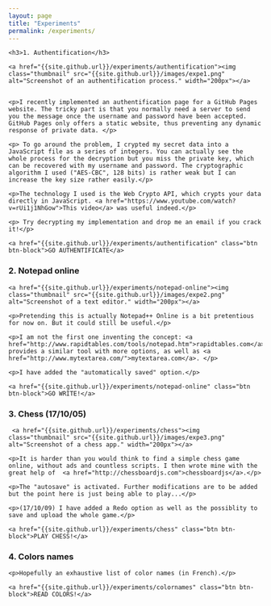 ```yaml
---
layout: page
title: "Experiments"
permalink: /experiments/
---
```


<div class="post-summary">

	<h3>1. Authentification</h3>
    
    <a href="{{site.github.url}}/experiments/authentification"><img class="thumbnail" src="{{site.github.url}}/images/expe1.png" alt="Screenshot of an authentification process." width="200px"></a>
    

	<p>I recently implemented an authentification page for a GitHub Pages website. The tricky part is that you normally need a server to send you the message once the username and password have been accepted. GitHub Pages only offers a static website, thus preventing any dynamic response of private data. </p>

	<p> To go around the problem, I crypted my secret data into a JavaScript file as a series of integers. You can actually see the whole process for the decryption but you miss the private key, which can be recovered with my username and password. The cryptographic algorithm I used ("AES-CBC", 128 bits) is rather weak but I can increase the key size rather easily.</p>

	<p>The technology I used is the Web Crypto API, which crypts your data directly in JavaScript. <a href="https://www.youtube.com/watch?v=rUi1j1NhGow">This video</a> was useful indeed.</p>

	<p> Try decrypting my implementation and drop me an email if you crack it!</p>
    
    <a href="{{site.github.url}}/experiments/authentification" class="btn btn-block">GO AUTHENTIFICATE</a>

</div>


<div class="post-summary">
	<h3>2. Notepad online</h3>

    <a href="{{site.github.url}}/experiments/notepad-online"><img class="thumbnail" src="{{site.github.url}}/images/expe2.png" alt="Screenshot of a text editor." width="200px"></a>
    
	<p>Pretending this is actually Notepad++ Online is a bit pretentious for now on. But it could still be useful.</p>

	<p>I am not the first one inventing the concept: <a href="http://www.rapidtables.com/tools/notepad.htm">rapidtables.com</a> provides a similar tool with more options, as well as <a href="http://www.mytextarea.com/">mytextarea.com</a>. </p>

	<p>I have added the "automatically saved" option.</p>
    
    <a href="{{site.github.url}}/experiments/notepad-online" class="btn btn-block">GO WRITE!</a>

</div>




<div class="post-summary">
	<h3>3. Chess (17/10/05)</h3>
    
     <a href="{{site.github.url}}/experiments/chess"><img class="thumbnail" src="{{site.github.url}}/images/expe3.png" alt="Screenshot of a chess app." width="200px"></a>

	<p>It is harder than you would think to find a simple chess game online, without ads and countless scripts. I then wrote mine with the great help of  <a href="http://chessboardjs.com">chessboardjs</a>.</p>

    <p>The "autosave" is activated. Further modifications are to be added but the point here is just being able to play...</p>
    
    <p>(17/10/09) I have added a Redo option as well as the possiblity to save and upload the whole game.</p>
    
    <a href="{{site.github.url}}/experiments/chess" class="btn btn-block">PLAY CHESS!</a>
</div>


<div class="post-summary">
	<h3>4. Colors names</h3>
	
	<p>Hopefully an exhaustive list of color names (in French).</p>
    
    <a href="{{site.github.url}}/experiments/colornames" class="btn btn-block">READ COLORS!</a>

</div>

